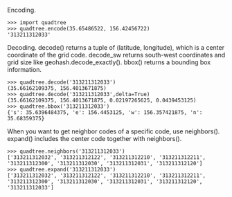 Encoding.
```
>>> import quadtree
>>> quadtree.encode(35.65486522, 156.42456722)
'313211312033'
```

Decoding. decode() returns a tuple of (latitude, longitude), which is a center coordinate of the grid code. decode\_sw returns south-west coordinates and grid size like geohash.decode\_exactly(). bbox() returns a bounding box information.
```
>>> quadtree.decode('313211312033')
(35.66162109375, 156.4013671875)
>>> quadtree.decode('313211312033',delta=True)
(35.66162109375, 156.4013671875, 0.02197265625, 0.0439453125)
>>> quadtree.bbox('313211312033')
{'s': 35.6396484375, 'e': 156.4453125, 'w': 156.357421875, 'n': 35.68359375}
```

When you want to get neighbor codes of a specific code, use neighbors(). expand() includes the center code together with neighbors().
```
>>> quadtree.neighbors('313211312033')
['313211312032', '313211312122', '313211312210', '313211312211', '313211312300', '313211312030', '313211312031', '313211312120']
>>> quadtree.expand('313211312033')
['313211312032', '313211312122', '313211312210', '313211312211', '313211312300', '313211312030', '313211312031', '313211312120', '313211312033']
```